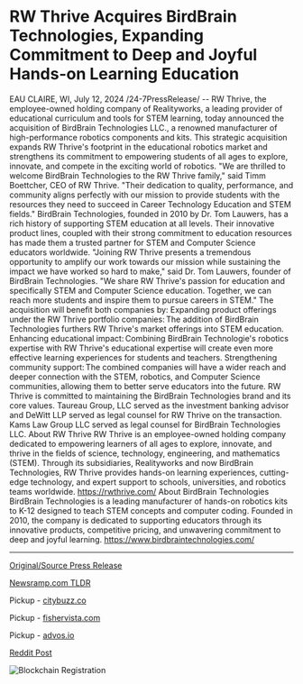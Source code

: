# RW Thrive Acquires BirdBrain Technologies, Expanding Commitment to Deep and Joyful Hands-on Learning Education

EAU CLAIRE, WI, July 12, 2024 /24-7PressRelease/ -- RW Thrive, the employee-owned holding company of Realityworks, a leading provider of educational curriculum and tools for STEM learning, today announced the acquisition of BirdBrain Technologies LLC., a renowned manufacturer of high-performance robotics components and kits. This strategic acquisition expands RW Thrive's footprint in the educational robotics market and strengthens its commitment to empowering students of all ages to explore, innovate, and compete in the exciting world of robotics.   "We are thrilled to welcome BirdBrain Technologies to the RW Thrive family," said Timm Boettcher, CEO of RW Thrive. "Their dedication to quality, performance, and community aligns perfectly with our mission to provide students with the resources they need to succeed in Career Technology Education and STEM fields."   BirdBrain Technologies, founded in 2010 by Dr. Tom Lauwers, has a rich history of supporting STEM education at all levels. Their innovative product lines, coupled with their strong commitment to education resources has made them a trusted partner for STEM and Computer Science educators worldwide.   "Joining RW Thrive presents a tremendous opportunity to amplify our work towards our mission while sustaining the impact we have worked so hard to make," said Dr. Tom Lauwers, founder of BirdBrain Technologies. "We share RW Thrive's passion for education and specifically STEM and Computer Science education. Together, we can reach more students and inspire them to pursue careers in STEM."   The acquisition will benefit both companies by:   Expanding product offerings under the RW Thrive portfolio companies: The addition of BirdBrain Technologies furthers RW Thrive's market offerings into STEM education.   Enhancing educational impact: Combining BirdBrain Technologie's robotics expertise with RW Thrive's educational expertise will create even more effective learning experiences for students and teachers.   Strengthening community support: The combined companies will have a wider reach and deeper connection with the STEM, robotics, and Computer Science communities, allowing them to better serve educators into the future.   RW Thrive is committed to maintaining the BirdBrain Technologies brand and its core values.   Taureau Group, LLC served as the investment banking advisor and DeWitt LLP served as legal counsel for RW Thrive on the transaction. Kams Law Group LLC served as legal counsel for BirdBrain Technologies LLC.  About RW Thrive   RW Thrive is an employee-owned holding company dedicated to empowering learners of all ages to explore, innovate, and thrive in the fields of science, technology, engineering, and mathematics (STEM). Through its subsidiaries, Realityworks and now BirdBrain Technologies, RW Thrive provides hands-on learning experiences, cutting-edge technology, and expert support to schools, universities, and robotics teams worldwide. https://rwthrive.com/  About BirdBrain Technologies   BirdBrain Technologies is a leading manufacturer of hands-on robotics kits to K-12 designed to teach STEM concepts and computer coding. Founded in 2010, the company is dedicated to supporting educators through its innovative products, competitive pricing, and unwavering commitment to deep and joyful learning. https://www.birdbraintechnologies.com/ 

---

[Original/Source Press Release](https://www.24-7pressrelease.com/press-release/512462/rw-thrive-acquires-birdbrain-technologies-expanding-commitment-to-deep-and-joyful-hands-on-learning-education)
                    

[Newsramp.com TLDR](https://newsramp.com/curated-news/rw-thrive-acquires-birdbrain-technologies-expanding-educational-robotics-offerings/8c562222bdcc7d3788ff81f9b8dedb2f) 


Pickup - [citybuzz.co](https://citybuzz.co/2024/07/12/rw-thrive-expands-stem-education-reach-with-birdbrain-technologies-acquisition)

Pickup - [fishervista.com](https://fishervista.com/en/rw-thrive-acquires-birdbrain-technologies-strengthening-educational-robotics-market/20244904)

Pickup - [advos.io](https://advos.io/en/rw-thrive-acquires-birdbrain-technologies-to-enhance-stem-education/20244904)
 



[Reddit Post](https://www.reddit.com/r/newsramp/comments/1e1bfqb/rw_thrive_acquires_birdbrain_technologies/) 



![Blockchain Registration](https://cdn.newsramp.app/24-7PressRelease/qrcode/247/12/plumpGsh.webp)